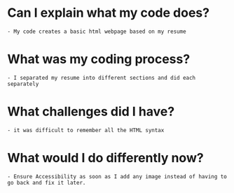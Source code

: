 # Can I explain what my code does?
    - My code creates a basic html webpage based on my resume

# What was my coding process?
    - I separated my resume into different sections and did each separately

# What challenges did I have?
    - it was difficult to remember all the HTML syntax

# What would I do differently now?
    - Ensure Accessibility as soon as I add any image instead of having to go back and fix it later.
